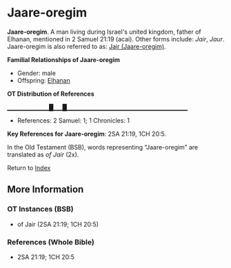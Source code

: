 # Jaare-oregim
**Jaare-oregim**. 
A man living during Israel's united kingdom, father of Elhanan, mentioned in 2 Samuel 21:19 (acai). 
Other forms include: 
*Jair*, *Jaur*. 
Jaare-oregim is also referred to as: 
[Jair (Jaare-oregim)](Jair.md). 




**Familial Relationships of Jaare-oregim**


* Gender: male
* Offspring: [Elhanan](Elhanan.md)


**OT Distribution of References**

▁▁▁▁▁▁▁▁▁█▁▁█▁▁▁▁▁▁▁▁▁▁▁▁▁▁▁▁▁▁▁▁▁▁▁▁▁▁
* References: 2 Samuel: 1; 1 Chronicles: 1



**Key References for Jaare-oregim**: 
2SA 21:19, 1CH 20:5. 


In the Old Testament (BSB), words representing “Jaare-oregim” are translated as 
*of Jair* (2x). 




Return to [Index](00-Index.md)

## More Information

### OT Instances (BSB)

* of Jair (2SA 21:19; 1CH 20:5)



### References (Whole Bible)

* 2SA 21:19; 1CH 20:5




